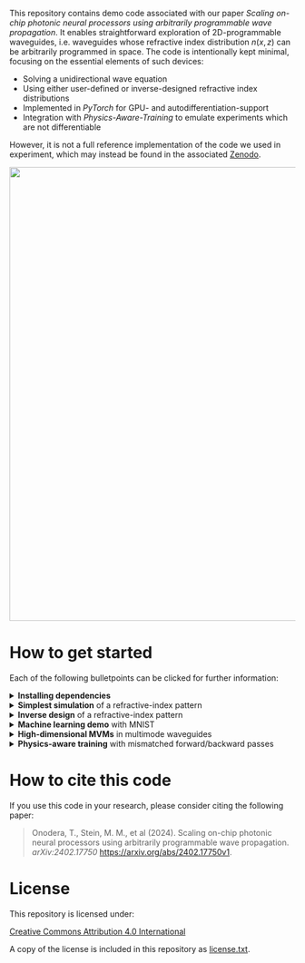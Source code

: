 This repository contains demo code associated with our paper *Scaling on-chip photonic neural processors using arbitrarily programmable wave propagation*.
It enables straightforward exploration of 2D-programmable waveguides, i.e. waveguides whose refractive index distribution $n(x,z)$ can be arbitrarily programmed in space. 
The code is intentionally kept minimal, focusing on the essential elements of such devices: 
- Solving a unidirectional wave equation
- Using either user-defined or inverse-designed refractive index distributions
- Implemented in *PyTorch* for GPU- and autodifferentiation-support
- Integration with *Physics-Aware-Training* to emulate experiments which are not differentiable

However, it is not a full reference implementation of the code we used in experiment, which may instead be found in the associated [Zenodo](https://doi.org/10.5281/zenodo.10775721).
<p align="center">
<img src="https://github.com/user-attachments/assets/5a1bd570-0beb-4959-837f-6a1d0b965d23" width="800">
</p>

# How to get started

Each of the following bulletpoints can be clicked for further information:

<details> <summary><b>Installing dependencies</b></summary>
  
---
Please ensure that the correct versions of all packages specified in 
[environment.yml](https://github.com/ms3452/2D-waveguide-demo-code/blob/main/environment.yml) are installed. If using anaconda, the easiest way is to clone the repository, open an anaconda prompt in the repository folder, and execute:
  ```
  conda env create -f environment.yml
  conda activate 2Dwg
  ```
This creates and activates an environment `2Dwg`.
To run the code, launch Jupyter Lab by executing
```
jupyter lab
```
in the anaconda prompt.

By default, the provided environment.yml installs a CPU-only version of PyTorch. To enable GPU acceleration, first create and activate the environment as described above, then additionally run
```
conda install pytorch-cuda=11.8 -c nvidia -c pytorch
```
This upgrades the environment to use GPU builds of PyTorch and TorchVision. CPU users can ignore this step.

---

</details> <details> <summary><b>Simplest simulation</b> of a refractive-index pattern</summary>

---
[Example 1](https://github.com/ms3452/2D-waveguide-demo-code/blob/main/Example%201%20Y-splitter.ipynb) provides code that manually defines the refractive-index distribution of a Y-splitter and simulates beam propagation through it.

---

</details> <details> <summary><b>Inverse design</b> of a refractive-index pattern</summary>

---
[Example 2](https://github.com/ms3452/2D-waveguide-demo-code/blob/main/Example%202%20Inverse%20design.ipynb) contains a minimal inverse-design example that automatically generates a refractive-index distribution for converting Gaussian beams into Hermite–Gauss modes.

---

</details> <details> <summary><b>Machine learning demo</b> with MNIST</summary>

---
[Example 3](https://github.com/ms3452/2D-waveguide-demo-code/blob/main/Example%203%20MNIST%20classification.ipynb) demonstrates MNIST image classification using a 2D-programmable waveguide.

---

</details> <details> <summary><b>High-dimensional MVMs</b> in multimode waveguides</summary>

---
[Example 5](https://github.com/ms3452/2D-waveguide-demo-code/blob/main/Example%205%20Matrix-vector-multiplication%20in%20multimode%20waveguide.ipynb) shows how to compute a refractive-index distribution that, embedded in a multimode waveguide, performs a desired 100×100-dimensional unitary transformation.
[Example 4](https://github.com/ms3452/2D-waveguide-demo-code/blob/main/Example%204%20Mode%20conversion%20in%20multimode%20waveguide.ipynb) contains simpler code that introduces a step-index multimode waveguide as background refractive index and demonstrates mode conversion using a manually defined refractive-index distribution.

---

</details> <details> <summary><b>Physics-aware training</b> with mismatched forward/backward passes</summary>

---
[Example 6](https://github.com/ms3452/2D-waveguide-demo-code/blob/main/Example%206%20Mismatched%20forward-backward%20pass.ipynb) presents a minimal inverse-design example using a mismatched forward and backward pass, similar to the approach used in our optical experiments with the 2D-programmable waveguide.

---

</details>


# How to cite this code

If you use this code in your research, please consider citing the following paper:

> Onodera, T., Stein, M. M., et al (2024). Scaling on-chip photonic neural processors using arbitrarily programmable wave propagation. *arXiv:2402.17750* https://arxiv.org/abs/2402.17750v1.

# License

This repository is licensed under:

[Creative Commons Attribution 4.0 International](https://creativecommons.org/licenses/by/4.0/)

A copy of the license is included in this repository as [license.txt](https://github.com/ms3452/2D-waveguide-demo-code/blob/main/license.txt).
